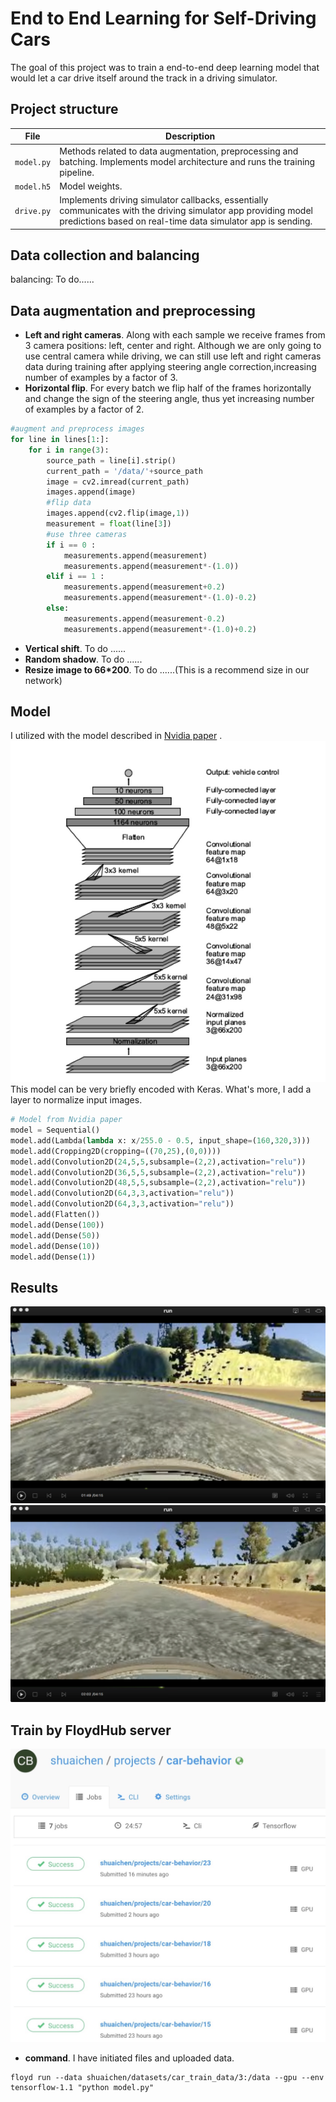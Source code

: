 # End to End Learning for Self-Driving Cars

The goal of this project was to train a end-to-end deep learning model that would let a car drive itself around the track in a driving simulator. 

## Project structure

| File       | Description                              |
| ---------- | ---------------------------------------- |
| `model.py` | Methods related to data augmentation, preprocessing and batching. Implements model architecture and runs the training pipeline. |
| `model.h5` | Model weights.                           |
| `drive.py` | Implements driving simulator callbacks, essentially communicates with the driving simulator app providing model predictions based on real-time data simulator app is sending. |

## Data collection and balancing

balancing: To do......
## Data augmentation and preprocessing
- **Left and right cameras**.
  Along with each sample we receive frames from 3 camera positions: left, center and right. Although we are only going to use central camera while driving, we can still use left and right cameras data during training after applying steering angle correction,increasing number of examples by a factor of 3.
- **Horizontal flip**. For every batch we flip half of the frames horizontally and change the sign of the steering angle, thus yet increasing number of examples by a factor of 2.
```python
#augment and preprocess images
for line in lines[1:]:
	for i in range(3):
		source_path = line[i].strip()
		current_path = '/data/'+source_path
		image = cv2.imread(current_path)
		images.append(image)
		#flip data
		images.append(cv2.flip(image,1))
		measurement = float(line[3])
		#use three cameras
		if i == 0 :
			measurements.append(measurement)
			measurements.append(measurement*-(1.0))
		elif i == 1 :
			measurements.append(measurement+0.2)
			measurements.append(measurement*-(1.0)-0.2)
		else:
			measurements.append(measurement-0.2)
			measurements.append(measurement*-(1.0)+0.2)
```
- **Vertical shift**.
  To do ......
- **Random shadow**.
  To do ......
- **Resize image to 66\*200**.
  To do ......(This is a recommend size in our network)

## Model 

I utilized with the model described in [Nvidia paper](https://arxiv.org/abs/1604.07316) .
  ![Architecture](images/model.png)
This model can be very briefly encoded with Keras. What's more, I add a layer to normalize input images.

```python
# Model from Nvidia paper
model = Sequential()
model.add(Lambda(lambda x: x/255.0 - 0.5, input_shape=(160,320,3)))
model.add(Cropping2D(cropping=((70,25),(0,0))))
model.add(Convolution2D(24,5,5,subsample=(2,2),activation="relu"))
model.add(Convolution2D(36,5,5,subsample=(2,2),activation="relu"))
model.add(Convolution2D(48,5,5,subsample=(2,2),activation="relu"))
model.add(Convolution2D(64,3,3,activation="relu"))
model.add(Convolution2D(64,3,3,activation="relu"))
model.add(Flatten())
model.add(Dense(100))
model.add(Dense(50))
model.add(Dense(10))
model.add(Dense(1))
```

## Results
  <img src="images/example1.png" alt="example1"/>
  <img src="images/example2.png" alt="example2"/>
  
## Train by FloydHub server
  ![Train_Record](images/Train_record.png)
  - **command**.
 I have initiated files and uploaded data.
  ```
  floyd run --data shuaichen/datasets/car_train_data/3:/data --gpu --env tensorflow-1.1 "python model.py"
  ```
